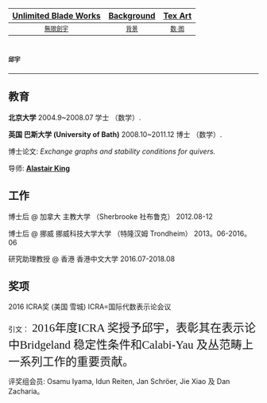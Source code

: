 [Unlimited Blade Works](https://ubw-q.github.io)  | [Background](https://ubw-q.github.io/BG)  |  [Tex Art](https://ubw-q.github.io/Art)  
:---: | :---: | :---:
[<span style="font-family:STKaiti;font-size:12;font-color:blue">無限劍宇</span>](https://ubw-q.github.io/Qy) | [<span style="font-family:STKaiti;font-size:12;font-color:blue"> 背景 </span>](https://ubw-q.github.io/BJ)         |  [<span style="font-family:STKaiti;font-size:12;font-color:blue"> 数·图 </span>](https://ubw-q.github.io/Art) 

# <span style="font-family:STKaiti;font-size:12;font-color:blue">邱宇 </span> 
---
## 教育

**北京大学** 2004.9~2008.07 学士 （数学）.

**英国 巴斯大学 (University of Bath)** 2008.10~2011.12 博士 （数学）.

博士论文: *Exchange graphs and stability conditions for quivers.* 

导师: [**Alastair King**](http://people.bath.ac.uk/masadk/)


## 工作

博士后 @ 加拿大 主教大学 （Sherbrooke 社布鲁克） 2012.08-12

博士后 @ 挪威 挪威科技大学大学 （特隆汉姆 Trondheim） 2013。06-2016。06

研究助理教授 @ 香港 香港中文大学  2016.07-2018.08


## 奖项

2016 ICRA奖 (美国 雪城)      ICRA=国际代数表示论会议

引文：<span style="font-family:STXingkai;font-size:23px"> 2016年度ICRA 奖授予邱宇，表彰其在表示论中Bridgeland 稳定性条件和Calabi-Yau 及丛范畴上一系列工作的重要贡献。</span> 

评奖组会员: Osamu Iyama, Idun Reiten, Jan Schröer, Jie Xiao 及 Dan Zacharia。

